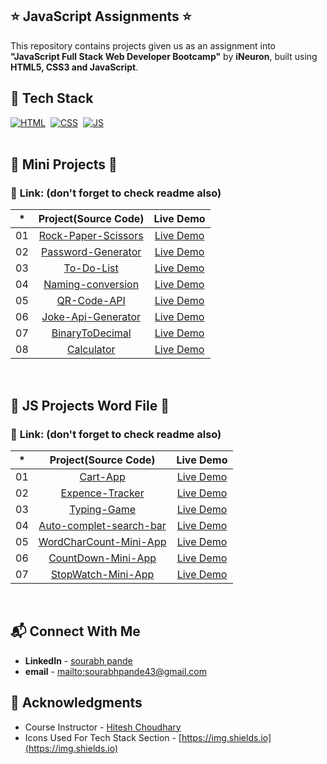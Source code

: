 ## ⭐ JavaScript Assignments ⭐


This repository contains projects given us as an assignment into **"JavaScript Full Stack Web Developer Bootcamp"** by **iNeuron**, built using **HTML5, CSS3 and JavaScript**.

## 📌 Tech Stack

[![HTML](https://img.shields.io/badge/html5%20-%23E34F26.svg?&style=for-the-badge&logo=html5&logoColor=white)](https://github.com/prakash-naikwadi)&nbsp;
[![CSS](https://img.shields.io/badge/css3%20-%231572B6.svg?&style=for-the-badge&logo=css3&logoColor=white)](https://github.com/prakash-naikwadi)&nbsp;
[![JS](https://img.shields.io/badge/javascript%20-%23323330.svg?&style=for-the-badge&logo=javascript&logoColor=%23F7DF1E)](https://github.com/prakash-naikwadi)
<br>
<br>


## 🛑 Mini Projects 🛑

### 📌 **Link: (don't forget to check readme also)**


| \*  |      **Project(Source Code)**       |   Live Demo   |
| :-: | :-----------------------------: | :-----------: |
| 01  |         [Rock-Paper-Scissors](https://github.com/Sourabhpande532/Rock-Paper-Scissors-js-Mini-project-ineuron-bootcamp)         | [Live Demo](https://rock-paper-scissors-js-p-saurabh.netlify.app/) |
| 02  |      [Password-Generator](https://github.com/Sourabhpande532/Password-Generator-js-mini-Project-Ineuron)       | [Live Demo](https://js-mini-project-password-generator.netlify.app/) |
| 03  | [To-Do-List](https://github.com/Sourabhpande532/Js-Mini-project-To-Do-List-ineuron-bootcamp) | [Live Demo](https://js-mini-to-do-list.netlify.app/) |
| 04  |    [Naming-conversion](https://github.com/Sourabhpande532/Naming-conversion-Js-mini-Project-Ineuron)     | [Live Demo](https://naming-conversion.netlify.app/) |
| 05  |          [QR-Code-API](https://github.com/Sourabhpande532/QR-Code-API-Ineuron-js-project)           | [Live Demo](https://qr-code-api.netlify.app/) |
| 06  |        [Joke-Api-Generator](https://github.com/Sourabhpande532/Joke-API-Ineuron-Js-Project)         | [Live Demo](https://joke-api-js-project.netlify.app/) |
| 07  |    [ BinaryToDecimal](https://github.com/Sourabhpande532/BinaryToDecimal-js-mini-Project-ineuron-project)    | [Live Demo](https://binary-to-decimal-mini-live-project.netlify.app/) |
| 08  | [Calculator](https://github.com/Sourabhpande532/JavaScript-calculator-Ineuron-bootcamp) | [Live Demo](https://bootcamp-project-calculator-js.netlify.app/) |


<br>

## 🛑 JS Projects Word File 🛑

### 📌 **Link: (don't forget to check readme also)** 
| \*  |      Project(Source Code)       |   Live Demo   |
| :-: | :-----------------------------: | :-----------: |
| 01  |         [Cart-App](https://github.com/Sourabhpande532/Cart-App)         | [Live Demo](https://cart-app-live-p.netlify.app/) |
| 02  |    [Expence-Tracker](https://github.com/Sourabhpande532/Expence-Tracker-Mini_Js-App)    | [Live Demo](https://expence-tracker-live-p.netlify.app/) |
| 03  |  [Typing-Game](https://github.com/Sourabhpande532/Typing-Game-js-Project)                |          [Live Demo](https://typing-game-live-p.netlify.app/) |
| 04  |      [Auto-complet-search-bar](https://github.com/Sourabhpande532/Auto-complet-search-bar-js-project)       | [Live Demo](https://auto-search-bar.netlify.app/) |
| 05  |    [WordCharCount-Mini-App](https://github.com/Sourabhpande532/WordCharCount-App-mini-Js-Project)     | [Live Demo](https://word-char-counter-live-p.netlify.app/) |
| 06  |          [CountDown-Mini-App](https://github.com/Sourabhpande532/CounDown-Js-Mini-Project)           | [Live Demo](https://countdown-js-live-project.netlify.app/) |
| 07  |        [StopWatch-Mini-App](https://github.com/Sourabhpande532/stopWatch-Ineuron-js-Project)         | [Live Demo](https://stopwatch-js-live-project.netlify.app/) |


<br>

## 📬 Connect With Me

- **LinkedIn** - [sourabh pande]()
- **email** - [mailto:sourabhpande43@gmail.com](mailto:sourabhpande43@gmail.com)

## 📌 Acknowledgments

- Course Instructor - [Hitesh Choudhary](https://github.com/hiteshchoudhary)
- Icons Used For Tech Stack Section - [https://img.shields.io](https://img.shields.io)

